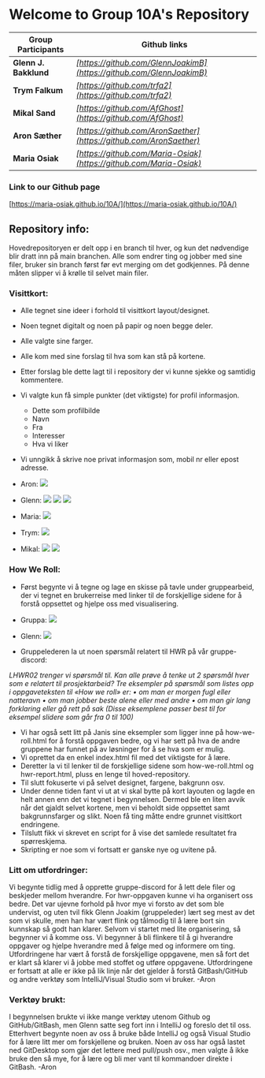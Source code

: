 # Welcome to Group 10A's Repository

Group Participants | Github links
---|---
**Glenn J. Bakklund** | *[https://github.com/GlennJoakimB](https://github.com/GlennJoakimB)*
**Trym Falkum** | *[https://github.com/trfa2](https://github.com/trfa2)*
**Mikal Sand** | *[https://github.com/AfGhost](https://github.com/AfGhost)*
**Aron Sæther** | *[https://github.com/AronSaether](https://github.com/AronSaether)*
**Maria Osiak** | *[https://github.com/Maria-Osiak](https://github.com/Maria-Osiak)*

### Link to our Github page
[https://maria-osiak.github.io/10A/](https://maria-osiak.github.io/10A/)




## Repository info:
Hovedrepositoryen er delt opp i en branch til hver, og kun det nødvendige blir dratt inn på main branchen.
Alle som endrer ting og jobber med sine filer, bruker sin branch først før evt merging om det godkjennes. På denne måten
slipper vi å krølle til selvet main filer.

### Visittkort:
- Alle tegnet sine ideer i forhold til visittkort layout/designet.
- Noen tegnet digitalt og noen på papir og noen begge deler.
- Alle valgte sine farger.
- Alle kom med sine forslag til hva som kan stå på kortene.
- Etter forslag ble dette lagt til i repository der vi kunne sjekke og samtidig kommentere.
- Vi valgte kun få simple punkter (det viktigste) for profil informasjon.
  - Dette som profilbilde
  - Navn
  - Fra
  - Interesser
  - Hva vi liker
- Vi unngikk å skrive noe privat informasjon som, mobil nr eller epost adresse.

- Aron: 
![](Bilder-b/AronVisittkort.png)


- Glenn: 
![](Bilder-b/GlennVisittkort.jpg)
![](Bilder-b/GlennVisittkort2.jpg)
![](Bilder-b/GlennVisittkort3.jpg)


- Maria:
![](Bilder-b/MariaVisittkort.png)


- Trym:
![](Bilder-b/TrymVisittkort.png)


- Mikal:
![](Bilder-b/MikalVisittkort.jpg)
![](Bilder-b/Mikal_business_cards.png)


### How We Roll:
- Først begynte vi å tegne og lage en skisse på tavle under gruppearbeid, der vi tegnet en brukerreise med linker til de 
forskjellige sidene for å forstå oppsettet og hjelpe oss med visualisering.
- Gruppa: 
![](Bilder-b/HWRlayout.jpg)
- Glenn:
![](Bilder-b/GlennHWRlayout.jpg)

- Gruppelederen la ut noen spørsmål relatert til HWR på vår gruppe-discord:

*LHWR02 trenger vi spørsmål til.
Kan alle prøve å tenke ut 2 spørsmål hver som e relatert til prosjektarbeid?
Tre eksempler på spørsmål som listes opp i oppgaveteksten til «How we roll» er:
• om man er morgen fugl eller natteravn
• om man jobber beste alene eller med andre
• om man gir lang forklaring eller gå rett på sak
(Disse eksemplene passer best til for eksempel slidere som går fra 0 til 100)*

- Vi har også sett litt på Janis sine eksempler som ligger inne på how-we-roll.html for å forstå oppgaven bedre, og vi har sett på hva de andre gruppene har funnet på av løsninger for å se hva som er mulig.
- Vi oprettet da en enkel index.html fil med det viktigste for å lære.
- Deretter la vi til lenker til de forskjellige sidene som how-we-roll.html og hwr-report.html, pluss en lenge til hoved-repository. 
- Til slutt fokuserte vi på selvet designet, fargene, bakgrunn osv.
- Under denne tiden fant vi ut at vi skal bytte på kort layouten og lagde en helt annen enn det vi tegnet i begynnelsen.
Dermed ble en liten avvik når det gjaldt selvet kortene, men vi beholdt side oppsettet samt bakgrunnsfarger og slikt. 
Noen få ting måtte endre grunnet visittkort endringene.
- Tilslutt fikk vi skrevet en script for å vise det samlede resultatet fra spørreskjema.
- Skripting er noe som vi fortsatt er ganske nye og uvitene på.


### Litt om utfordringer:
Vi begynte tidlig med å opprette gruppe-discord for å lett dele filer og beskjeder mellom hverandre.
For hwr-oppgaven kunne vi ha organisert oss bedre. Det var ujevne forhold på hvor mye vi forsto av det som ble undervist, og uten tvil fikk Glenn Joakim (gruppeleder) lært 
seg mest av det som vi skulle, men han har vært flink og tålmodig til å lære bort sin kunnskap så godt han klarer.
Selvom vi startet med lite organisering, så begynner vi å komme oss. Vi begynner å bli flinkere til å gi hverandre
oppgaver og hjelpe hverandre med å følge med og informere om ting.
Utfordringene har vært å forstå de forskjellige oppgavene, men så fort det er klart så klarer vi å jobbe med stoffet
og utføre oppgavene.
Utfordringene er fortsatt at alle er ikke på lik linje når det gjelder å forstå GitBash/GitHub og andre verktøy som 
IntelliJ/Visual Studio som vi bruker. -Aron

### Verktøy brukt:
I begynnelsen brukte vi ikke mange verktøy utenom Github og GitHub/GitBash, men Glenn satte seg fort inn i IntelliJ 
og foreslo det til oss. Etterhvert begynte noen av oss å bruke både IntelliJ og også Visual Studio for å lære litt mer om forskjellene og bruken.
Noen av oss har også lastet ned GitDesktop som gjør det lettere med pull/push osv., men valgte å 
ikke bruke den så mye, for å lære og bli mer vant til kommandoer direkte i GitBash.
  -Aron

